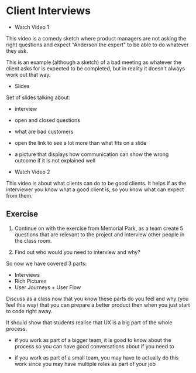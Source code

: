 # Client Interviews

* Watch Video 1

This video is a comedy sketch where product managers are not asking the right questions and expect "Anderson the expert" to be able to do whatever they ask.

This is an example (although a sketch) of a bad meeting as whatever the client asks for is expected to be completed, but in reality it doesn't always work out that way.

* Slides

Set of slides talking about:
* interview
* open and closed questions
* what are bad customers
* open the link to see a lot more than what fits on a slide
* a picture that displays how communication can show the wrong outcome if it is not explained well

* Watch Video 2

This video is about what clients can do to be good clients. It helps if as the interviewer you know what a good client is, so you know what can expect from them.

## Exercise

1. Continue on with the exercise from Memorial Park, as a team create 5 questions that are relevant to the project and interview other people in the class room.

2. Find out who would you need to interview and why?

So now we have covered 3 parts:

* Interviews
* Rich Pictures
* User Journeys + User Flow

Discuss as a class now that you know these parts do you feel and why (you feel this way) that you can prepare a better product then when you just start to code right away.

It should show that students realise that UX is a big part of the whole process.

* if you work as part of a bigger team, it is good to know about the process so you can have good conversations about if you need to

* if you work as part of a small team, you may have to actually do this work since you may have multiple roles as part of your job